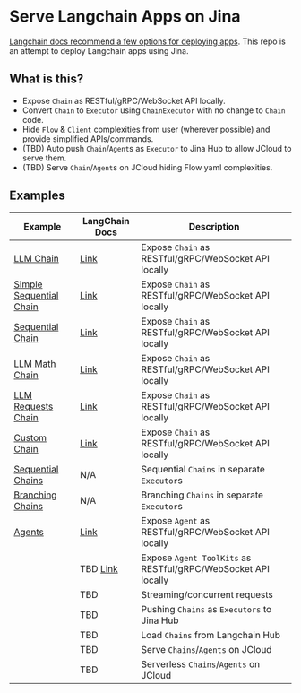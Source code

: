 # Serve Langchain Apps on Jina


[Langchain docs recommend a few options for deploying apps](https://langchain.readthedocs.io/en/latest/deployments.html). This repo is an attempt to deploy Langchain apps using Jina.

## What is this?

- Expose `Chain` as RESTful/gRPC/WebSocket API locally.
- Convert `Chain` to `Executor` using `ChainExecutor` with no change to `Chain` code.
- Hide `Flow` & `Client` complexities from user (wherever possible) and provide simplified APIs/commands.
- (TBD) Auto push `Chain`/`Agent`s as `Executor` to Jina Hub to allow JCloud to serve them.
- (TBD) Serve `Chain`/`Agent`s on JCloud hiding Flow yaml complexities.


## Examples

| Example | LangChain Docs | Description |
| ------- | ----------- | ----------- |
| [LLM Chain](examples/llm_chain.md) | [Link](https://langchain.readthedocs.io/en/latest/modules/chains/getting_started.html#query-an-llm-with-the-llmchain) | Expose `Chain` as RESTful/gRPC/WebSocket API locally |
| [Simple Sequential Chain](examples/simple_sequential_chain.md) | [Link](https://langchain.readthedocs.io/en/latest/modules/chains/generic/sequential_chains.html#simplesequentialchain) | Expose `Chain` as RESTful/gRPC/WebSocket API locally |
| [Sequential Chain](examples/sequential_chain.md) | [Link](https://langchain.readthedocs.io/en/latest/modules/chains/generic/sequential_chains.html#sequential-chain) | Expose `Chain` as RESTful/gRPC/WebSocket API locally |
| [LLM Math Chain](examples/llm_math.md) | [Link](https://langchain.readthedocs.io/en/latest/modules/chains/examples/llm_math.html) | Expose `Chain` as RESTful/gRPC/WebSocket API locally |
| [LLM Requests Chain](examples/llm_requests_chain.md) | [Link](https://langchain.readthedocs.io/en/latest/modules/chains/examples/llm_requests.html) | Expose `Chain` as RESTful/gRPC/WebSocket API locally |
| [Custom Chain](examples/custom_chain.md) | [Link](https://langchain.readthedocs.io/en/latest/modules/chains/getting_started.html#create-a-custom-chain-with-the-chain-class) | Expose `Chain` as RESTful/gRPC/WebSocket API locally |
| [Sequential Chains](examples/sequential_executors.md) | N/A | Sequential `Chains` in separate `Executor`s |
| [Branching Chains](examples/branching.md) | N/A | Branching `Chains` in separate `Executor`s |
| [Agents](examples/agent.md) | [Link](https://langchain.readthedocs.io/en/latest/modules/agents/getting_started.html) | Expose `Agent` as RESTful/gRPC/WebSocket API locally |
| | TBD [Link](https://langchain.readthedocs.io/en/latest/modules/agents/key_concepts.html#toolkits)  | Expose `Agent ToolKits` as RESTful/gRPC/WebSocket API locally |
| | TBD | Streaming/concurrent requests |
| | TBD | Pushing `Chains` as `Executors` to Jina Hub |
| | TBD | Load `Chains` from Langchain Hub |
| | TBD | Serve `Chains`/`Agents` on JCloud |
| | TBD | Serverless `Chains`/`Agents` on JCloud |
